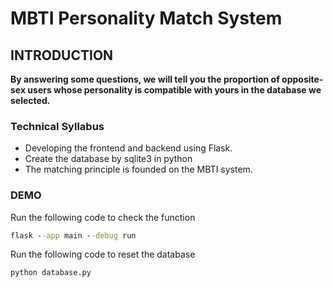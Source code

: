 # MBTI Personality Match System

## INTRODUCTION
**By answering some questions, we will tell you the proportion of opposite-sex users whose personality is compatible with yours in the database we selected.**

### Technical Syllabus
* Developing the frontend and backend using Flask.
* Create the database by sqlite3 in python
* The matching principle is founded on the MBTI system.
### DEMO  
Run the following code to check the function
```cmd
flask --app main --debug run
```
Run the following code to reset the database
```
python database.py
```
